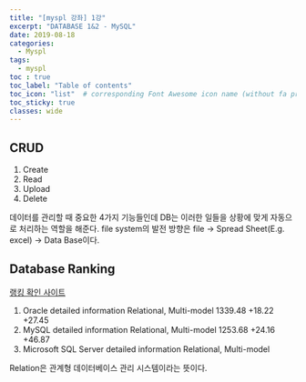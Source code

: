 ```yaml
---
title: "[myspl 강좌] 1강"
excerpt: "DATABASE 1&2 - MySQL"
date: 2019-08-18
categories:
  - Myspl
tags:
  - myspl
toc : true
toc_label: "Table of contents"
toc_icon: "list"  # corresponding Font Awesome icon name (without fa prefix)
toc_sticky: true
classes: wide
---
```


## CRUD

1. Create
2. Read
3. Upload
4. Delete

데이터를 관리할 때 중요한 4가지 기능들인데 DB는 이러한 일들을 상황에 맞게 자동으로 처리하는 역할을 해준다. file system의 발전 방향은 file -> Spread Sheet(E.g. excel) -> Data Base이다.  

## Database Ranking

[랭킹 확인 사이트](https://db-engines.com/en/ranking)  

1. Oracle detailed information	Relational, Multi-model 	1339.48	+18.22	+27.45  
2. MySQL detailed information	Relational, Multi-model 	1253.68	+24.16	+46.87  
3. Microsoft SQL Server detailed information	Relational, Multi-model  

Relation은 관계형 데이터베이스 관리 시스템이라는 뜻이다.  



